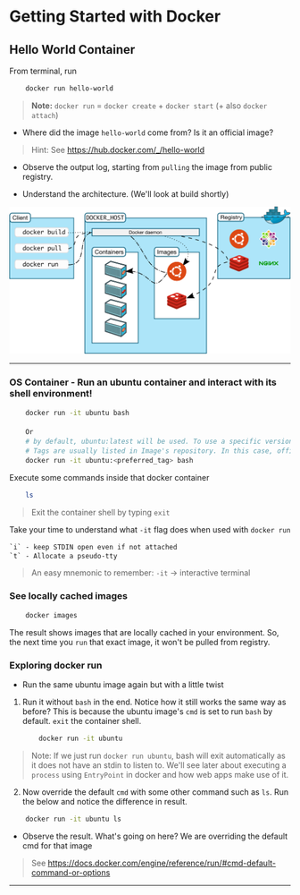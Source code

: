 # Getting Started with Docker

## Hello World Container

From terminal, run

```bash 
    docker run hello-world
```

> **Note:** `docker run` = `docker create` + `docker start` (+ also `docker attach`)

* Where did the image `hello-world` come from? Is it an official image?

>  Hint: See https://hub.docker.com/_/hello-world 

* Observe the output log, starting from `pulling` the image from public registry.

* Understand the architecture. (We'll look at build shortly)

![Docker Architecture](./assets/docker_architecture.svg)

---

### OS Container - Run an ubuntu container and interact with its shell environment!

```bash
    docker run -it ubuntu bash    

    Or
    # by default, ubuntu:latest will be used. To use a specific version,
    # Tags are usually listed in Image's repository. In this case, official ubuntu image repository on docker hub (https://hub.docker.com/_/ubuntu) 
    docker run -it ubuntu:<preferred_tag> bash
```

Execute some commands inside that docker container

```bash 
    ls
```

> Exit the container shell by typing `exit`

Take your time to understand what `-it` flag does when used with `docker run`

``` 
`i` - keep STDIN open even if not attached
`t` - Allocate a pseudo-tty
```

> An easy mnemonic to remember: `-it` -> interactive terminal

### See locally cached images

```bash
    docker images 
```
The result shows images that are locally cached in your environment. So, the next time you `run` that exact image, it won't be pulled from registry.

### Exploring docker run

* Run the same ubuntu image again but with a little twist

1. Run it without `bash` in the end. Notice how it still works the same way as before? This is because the ubuntu image's `cmd` is set to run `bash` by default. `exit` the container shell.
    ```bash
        docker run -it ubuntu
    ```

> Note: If we just run `docker run ubuntu`, bash will exit automatically as it does not have an stdin to listen to. We'll see later about executing a `process` using `EntryPoint` in docker and how web apps make use of it.

2. Now override the default `cmd` with some other command such as `ls`. Run the below and notice the difference in result.

```bash
    docker run -it ubuntu ls    
```

* Observe the result. What's going on here? We are overriding the default cmd for that image

> See https://docs.docker.com/engine/reference/run/#cmd-default-command-or-options

---


